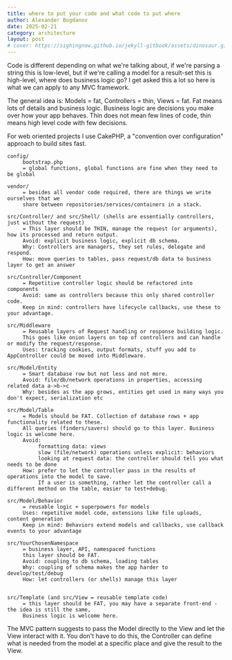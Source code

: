 ```yaml
---
title: where to put your code and what code to put where
author: Alexander Bogdanov
date: 2025-02-21
category: architecture
layout: post
# cover: https://sighingnow.github.io/jekyll-gitbook/assets/dinosaur.gif
---
```


Code is different depending on what we're talking about, if we're parsing a string this is low-level, but if we're calling a model for a result-set this is high-level, where does business logic go? I get asked this a lot so here is what we can apply to any MVC framework.

The general idea is: Models = fat, Controllers = thin, Views = fat. Fat means lots of details and business logic. Business logic are decisions you make over how your app behaves. Thin does not mean few lines of code, thin means high level code with few decisions.

For web oriented projects I use CakePHP, a "convention over configuration" approach to build sites fast. 

```
config/
     bootstrap.php
     = global functions, global functions are fine when they need to be global

vendor/
     = besides all vendor code required, there are things we write ourselves that we
     share between repositories/services/containers in a stack.

src/Controller/ and src/Shell/ (shells are essentially controllers, just without the request)
     = This layer should be THIN, manage the request (or arguments), how its processed and return output.
     Avoid: explicit business logic, explicit db schema.
     Why: Controllers are managers, they set rules, delegate and respond.
     How: move queries to tables, pass request/db data to business layer to get an answer

src/Controller/Component
     = Repetitive controller logic should be refactored into components
     Avoid: same as controllers because this only shared controller code.
     Keep in mind: controllers have lifecycle callbacks, use these to your advantage.

src/Middleware
     = Reusable layers of Request handling or response building logic.
     This goes like onion layers on top of controllers and can handle or modify the request/response.
     Uses: tracking cookies, output formats, stuff you add to AppController could be moved into Middleware.

src/Model/Entity
     = Smart database row but not less and not more.
     Avoid: file/db/network operations in properties, accessing related data a->b->c
     Why: besides as the app grows, entities get used in many ways you don't expect, serialization etc

src/Model/Table
     = Models should be FAT. Collection of database rows + app functionality related to these.
     All queries (finders/savers) should go to this layer. Business logic is welcome here.
     Avoid:
          formatting data: views
          slow (file/network) operations unless explicit: behaviors
          looking at request data: the controller should tell you what needs to be done
     How: prefer to let the controller pass in the results of operations into the model to save.
          If a user is something, rather let the controller call a different method on the table, easier to test+debug.

src/Model/Behavior
     = reusable logic + superpowers for models
     Uses: repetitive model code, extensions like file uploads, content generation
     Keep in mind: Behaviors extend models and callbacks, use callback events to your advantage
     
src/YourChosenNamespace
     = business layer, API, namespaced functions
     this layer should be FAT.
     Avoid: coupling to db schema, loading tables
     Why: coupling of schema makes the app harder to develop/test/debug
     How: let controllers (or shells) manage this layer


src/Template (and src/View = reusable template code)
     = this layer should be FAT, you may have a separate front-end - the idea is still the same,
     Business logic is welcome here.

```

The MVC pattern suggests to pass the Model directly to the View and let the View interact with it. You don't have to do this, the Controller can define what is needed from the model at a specific place and give the result to the View.



